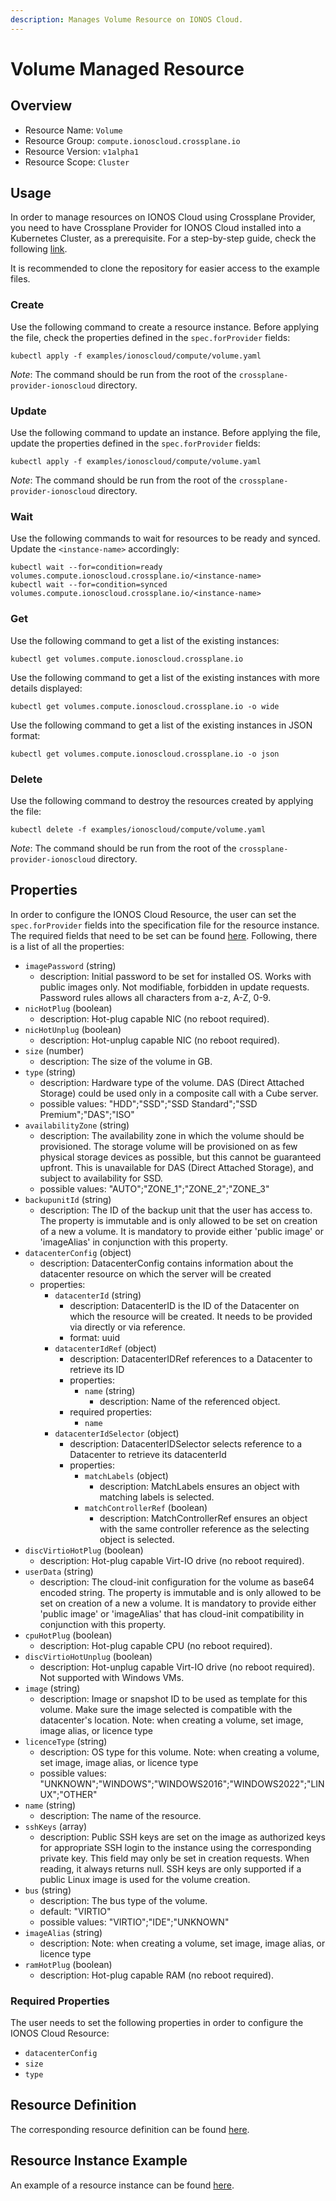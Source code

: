 ```yaml
---
description: Manages Volume Resource on IONOS Cloud.
---
```


# Volume Managed Resource

## Overview

* Resource Name: `Volume`
* Resource Group: `compute.ionoscloud.crossplane.io`
* Resource Version: `v1alpha1`
* Resource Scope: `Cluster`

## Usage

In order to manage resources on IONOS Cloud using Crossplane Provider, you need to have Crossplane Provider for IONOS Cloud installed into a Kubernetes Cluster, as a prerequisite. For a step-by-step guide, check the following [link](https://github.com/ionos-cloud/crossplane-provider-ionoscloud/tree/master/examples/example.md).

It is recommended to clone the repository for easier access to the example files.

### Create

Use the following command to create a resource instance. Before applying the file, check the properties defined in the `spec.forProvider` fields:

```
kubectl apply -f examples/ionoscloud/compute/volume.yaml
```

_Note_: The command should be run from the root of the `crossplane-provider-ionoscloud` directory.

### Update

Use the following command to update an instance. Before applying the file, update the properties defined in the `spec.forProvider` fields:

```
kubectl apply -f examples/ionoscloud/compute/volume.yaml
```

_Note_: The command should be run from the root of the `crossplane-provider-ionoscloud` directory.

### Wait

Use the following commands to wait for resources to be ready and synced. Update the `<instance-name>` accordingly:

```
kubectl wait --for=condition=ready volumes.compute.ionoscloud.crossplane.io/<instance-name>
kubectl wait --for=condition=synced volumes.compute.ionoscloud.crossplane.io/<instance-name>
```

### Get

Use the following command to get a list of the existing instances:

```
kubectl get volumes.compute.ionoscloud.crossplane.io
```

Use the following command to get a list of the existing instances with more details displayed:

```
kubectl get volumes.compute.ionoscloud.crossplane.io -o wide
```

Use the following command to get a list of the existing instances in JSON format:

```
kubectl get volumes.compute.ionoscloud.crossplane.io -o json
```

### Delete

Use the following command to destroy the resources created by applying the file:

```
kubectl delete -f examples/ionoscloud/compute/volume.yaml
```

_Note_: The command should be run from the root of the `crossplane-provider-ionoscloud` directory.

## Properties

In order to configure the IONOS Cloud Resource, the user can set the `spec.forProvider` fields into the specification file for the resource instance. The required fields that need to be set can be found [here](#required-properties). Following, there is a list of all the properties:

* `imagePassword` (string)
	* description: Initial password to be set for installed OS. Works with public images only. Not modifiable, forbidden in update requests. Password rules allows all characters from a-z, A-Z, 0-9.
* `nicHotPlug` (boolean)
	* description: Hot-plug capable NIC (no reboot required).
* `nicHotUnplug` (boolean)
	* description: Hot-unplug capable NIC (no reboot required).
* `size` (number)
	* description: The size of the volume in GB.
* `type` (string)
	* description: Hardware type of the volume. DAS (Direct Attached Storage) could be used only in a composite call with a Cube server.
	* possible values: "HDD";"SSD";"SSD Standard";"SSD Premium";"DAS";"ISO"
* `availabilityZone` (string)
	* description: The availability zone in which the volume should be provisioned. The storage volume will be provisioned on as few physical storage devices as possible, but this cannot be guaranteed upfront. This is unavailable for DAS (Direct Attached Storage), and subject to availability for SSD.
	* possible values: "AUTO";"ZONE_1";"ZONE_2";"ZONE_3"
* `backupunitId` (string)
	* description: The ID of the backup unit that the user has access to. The property is immutable and is only allowed to be set on creation of a new a volume. It is mandatory to provide either 'public image' or 'imageAlias' in conjunction with this property.
* `datacenterConfig` (object)
	* description: DatacenterConfig contains information about the datacenter resource on which the server will be created
	* properties:
		* `datacenterId` (string)
			* description: DatacenterID is the ID of the Datacenter on which the resource will be created. It needs to be provided via directly or via reference.
			* format: uuid
		* `datacenterIdRef` (object)
			* description: DatacenterIDRef references to a Datacenter to retrieve its ID
			* properties:
				* `name` (string)
					* description: Name of the referenced object.
			* required properties:
				* `name`
		* `datacenterIdSelector` (object)
			* description: DatacenterIDSelector selects reference to a Datacenter to retrieve its datacenterId
			* properties:
				* `matchLabels` (object)
					* description: MatchLabels ensures an object with matching labels is selected.
				* `matchControllerRef` (boolean)
					* description: MatchControllerRef ensures an object with the same controller reference as the selecting object is selected.
* `discVirtioHotPlug` (boolean)
	* description: Hot-plug capable Virt-IO drive (no reboot required).
* `userData` (string)
	* description: The cloud-init configuration for the volume as base64 encoded string. The property is immutable and is only allowed to be set on creation of a new a volume. It is mandatory to provide either 'public image' or 'imageAlias' that has cloud-init compatibility in conjunction with this property.
* `cpuHotPlug` (boolean)
	* description: Hot-plug capable CPU (no reboot required).
* `discVirtioHotUnplug` (boolean)
	* description: Hot-unplug capable Virt-IO drive (no reboot required). Not supported with Windows VMs.
* `image` (string)
	* description: Image or snapshot ID to be used as template for this volume. Make sure the image selected is compatible with the datacenter's location. Note: when creating a volume, set image, image alias, or licence type
* `licenceType` (string)
	* description: OS type for this volume. Note: when creating a volume, set image, image alias, or licence type
	* possible values: "UNKNOWN";"WINDOWS";"WINDOWS2016";"WINDOWS2022";"LINUX";"OTHER"
* `name` (string)
	* description: The name of the  resource.
* `sshKeys` (array)
	* description: Public SSH keys are set on the image as authorized keys for appropriate SSH login to the instance using the corresponding private key. This field may only be set in creation requests. When reading, it always returns null. SSH keys are only supported if a public Linux image is used for the volume creation.
* `bus` (string)
	* description: The bus type of the volume.
	* default: "VIRTIO"
	* possible values: "VIRTIO";"IDE";"UNKNOWN"
* `imageAlias` (string)
	* description: Note: when creating a volume, set image, image alias, or licence type
* `ramHotPlug` (boolean)
	* description: Hot-plug capable RAM (no reboot required).

### Required Properties

The user needs to set the following properties in order to configure the IONOS Cloud Resource:

* `datacenterConfig`
* `size`
* `type`

## Resource Definition

The corresponding resource definition can be found [here](https://github.com/ionos-cloud/crossplane-provider-ionoscloud/tree/master/package/crds/compute.ionoscloud.crossplane.io_volumes.yaml).

## Resource Instance Example

An example of a resource instance can be found [here](https://github.com/ionos-cloud/crossplane-provider-ionoscloud/tree/master/examples/ionoscloud/compute/volume.yaml).

